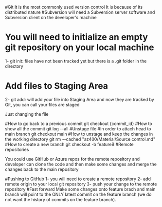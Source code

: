 #Git
It is the most commonly used version control
It is because of its distributed nature
#Subversion
will need a Subversion server software and Subversion client on the developer's machine

# You will need to initialize an empty git repository on your local machine

1- git init: files have not been tracked yet but there is a .git folder in the directory

# Add files to Staging Area

2- git add: will add your file into Staging Area and now they are tracked by Git, you can call your files are staged

Just changing the file

#How to go back to a previous commit
git checkout {commit_id}
#How to show all the commit
git log --all
#Unstage file
#In order to attach head to main branch
git checkout main
#How to unstage and keep the changes in the working directory
git rm --cached "az400/Material/Source control.md"
#How to create a new branch
git checkout -b featureB
#Remote repositories

You could use GitHub or Azure repos for the remote repository and developer can clone the code and then make some changes and merge the changes back to the main repository

#Pushing to GitHub
1- you will need to create a remote repository
2- add remote origin to your local git repository
3- push your change to the remote repository
#Fast forward
Make some changes onto feature brach and main branch will point to the ONLY latest commit on the feature branch (we do not want the history of commits on the feature branch).
